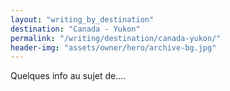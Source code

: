 ```yaml
---
layout: "writing_by_destination"
destination: "Canada - Yukon"
permalink: "/writing/destination/canada-yukon/"
header-img: "assets/owner/hero/archive-bg.jpg"
---
```


Quelques info au sujet de....
